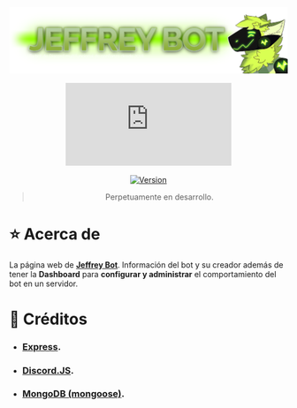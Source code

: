 <div align="center">
  <img src="https://github.com/DevJeffreyG/JeffreyBot/blob/master/src/resources/imgs/GitBanner.png?raw=true">
  
  [![DiscordJS](https://img.shields.io/github/package-json/dependency-version/devjeffreyg/jeffreybotdashboard/discord.js?label=D.JS&style=for-the-badge&color=%235865F2)](https://npmjs.com/package/discord.js)
  
  [![Version](https://img.shields.io/github/package-json/v/devjeffreyg/jeffreybotdashboard?label=JB%20Dashboard&style=for-the-badge)](https://github.com/DevJeffreyG/JeffreyBotDashboard)

  > Perpetuamente en desarrollo.
</div>

# ⭐ Acerca de
La página web de **[Jeffrey Bot](https://github.com/DevJeffreyG/JeffreyBot)**. Información del bot y su creador además de tener la **Dashboard** para **configurar y administrar** el comportamiento del bot en un servidor.

# 💚 Créditos
- ### [Express](https://github.com/expressjs/express).
- ### [Discord.JS](https://github.com/discordjs/discord.js).
- ### [MongoDB (mongoose)](https://www.mongodb.com).
